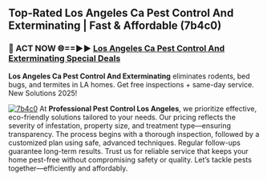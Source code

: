 ## Top-Rated Los Angeles Ca Pest Control And Exterminating | Fast & Affordable (7b4c0)

<h3>🐜 ACT NOW 🌐==►► <a href="https://tinyurl.com/yc7vsfwc" rel="nofollow">Los Angeles Ca Pest Control And Exterminating Special Deals</a></h3>

**Los Angeles Ca Pest Control And Exterminating** eliminates rodents, bed bugs, and termites in LA homes. Get free inspections + same-day service. New Solutions 2025!

[![7b4c0](https://i.imgur.com/1VzRXn8.jpeg)](https://tinyurl.com/yc7vsfwc)
At **Professional Pest Control Los Angeles**, we prioritize effective, eco-friendly solutions tailored to your needs. Our pricing reflects the severity of infestation, property size, and treatment type—ensuring transparency. The process begins with a thorough inspection, followed by a customized plan using safe, advanced techniques. Regular follow-ups guarantee long-term results. Trust us for reliable service that keeps your home pest-free without compromising safety or quality. Let’s tackle pests together—efficiently and affordably.